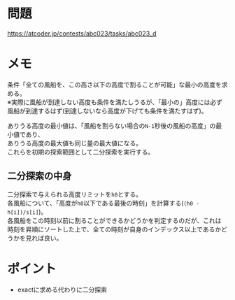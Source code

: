 # 問題

https://atcoder.jp/contests/abc023/tasks/abc023_d

# メモ

条件「全ての風船を、この高さ以下の高度で割ることが可能」な最小の高度を求める。\
※実際に風船が到達しない高度も条件を満たしうるが、「最小の」高度には必ず風船が到達するはず(到達しないなら高度が下げても条件を満たすはず)。

ありうる高度の最小値は、「風船を割らない場合の`N-1`秒後の風船の高度」の最小値であり、\
ありうる高度の最大値も同じ量の最大値になる。\
これらを初期の探索範囲として二分探索を実行する。

## 二分探索の中身

二分探索で与えられる高度リミットを`h0`とする。\
各風船について、「高度が`h0`以下である最後の時刻」を計算する(`(h0 - h[i])/s[i]`)。\
各風船をこの時刻以前に割ることができるかどうかを判定するのだが、これは\
時刻を昇順にソートした上で、全ての時刻が自身のインデックス以上であるかどうかを見れば良い。

# ポイント

- exactに求める代わりに二分探索
